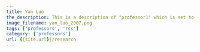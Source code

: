 ```yaml
---
title: Yan Luo
the_description: This is a description of "professor1" which is set to Professor Yan Luo
image_filename: yan_luo_2007.png
tags: ['professors', 'rss']
category: ['professors']
url: {{site.url}}/research
---
```

